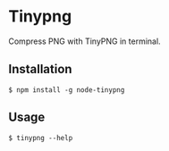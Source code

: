 # Tinypng

Compress PNG with TinyPNG in terminal.

## Installation

    $ npm install -g node-tinypng


## Usage

    $ tinypng --help

